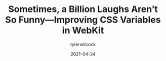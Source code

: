 ---
author: tylerwilcock
date: 2021-04-24
publisher: widendev
tags:
  - css
  - custom-properties
target_url: https://engineering.widen.com/blog/Improving-CSS-Variables-in-WebKit/
title: Sometimes, a Billion Laughs Aren’t So Funny—Improving CSS Variables in WebKit
---